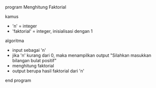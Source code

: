 program Menghitung Faktorial

kamus 
- 'n' = integer
- 'faktorial' = integer, inisialisasi dengan 1

algoritma
- input sebagai 'n'
- jika 'n' kurang dari 0, maka menampilkan output "Silahkan masukkan bilangan bulat positif"
- menghitung faktorial
- output berupa hasil faktorial dari 'n'

end program